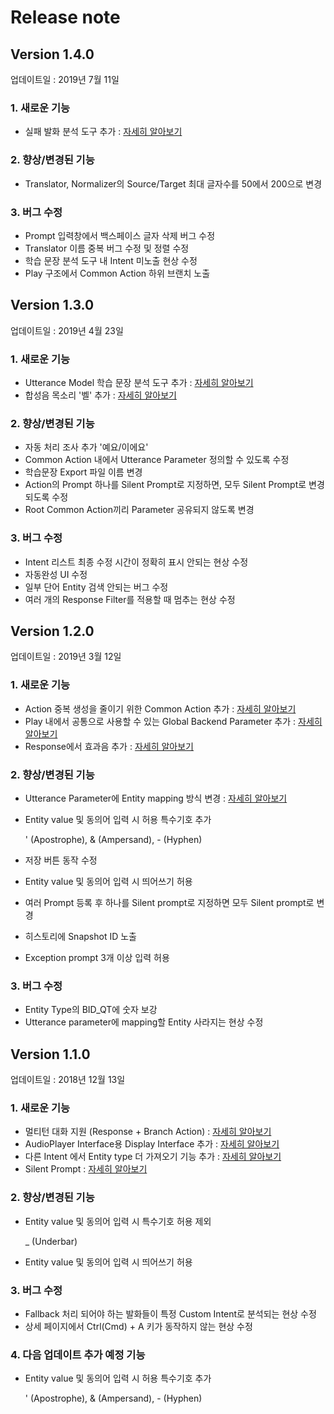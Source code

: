 # Release note

## Version 1.4.0

업데이트일 : 2019년 7월 11일

### 1. 새로운 기능

* 실패 발화 분석 도구 추가 : [자세히 알아보기](https://github.com/nugudevelopers/document/tree/38a11c4f0cb05a1e16b93fc6ffb82b035852ac8c/create-plays-with-play-builder/log-mining.md)

### 2. 향상/변경된 기능

* Translator, Normalizer의 Source/Target 최대 글자수를 50에서 200으로 변경

### 3. 버그 수정

* Prompt 입력창에서 백스페이스 글자 삭제 버그 수정 
* Translator 이름 중복 버그 수정 및 정렬 수정
* 학습 문장 분석 도구 내 Intent 미노출 현상 수정
* Play 구조에서 Common Action 하위 브랜치 노출

## Version 1.3.0

업데이트일 : 2019년 4월 23일

### 1. 새로운 기능

* Utterance Model 학습 문장 분석 도구 추가 : [자세히 알아보기](../nugu-play/create-plays-with-play-builder/define-user-utterance-model/corpus-inspection.md)
* 합성음 목소리 '벨' 추가 : [자세히 알아보기](../nugu-play/create-plays-with-play-builder/customize-a-play.md#setting)

### 2. 향상/변경된 기능

* 자동 처리 조사 추가 '예요/이에요'
* Common Action 내에서 Utterance Parameter 정의할 수 있도록 수정
* 학습문장 Export 파일 이름 변경
* Action의 Prompt 하나를 Silent Prompt로 지정하면, 모두 Silent Prompt로 변경되도록 수정
* Root Common Action끼리 Parameter 공유되지 않도록 변경

### 3. 버그 수정

* Intent 리스트 최종 수정 시간이 정확히 표시 안되는 현상 수정 
* 자동완성 UI 수정
* 일부 단어 Entity 검색 안되는 버그 수정
* 여러 개의 Response Filter를 적용할 때 멈추는 현상 수정

## Version 1.2.0

업데이트일 : 2019년 3월 12일

### 1. 새로운 기능

* Action 중복 생성을 줄이기 위한 Common Action 추가 : [자세히 알아보기](../nugu-play/create-plays-with-play-builder/define-an-action/use-common-actions.md)
* Play 내에서 공통으로 사용할 수 있는 Global Backend Parameter 추가 : [자세히 알아보기](../nugu-play/create-plays-with-play-builder/customize-a-play.md#setting-backend-proxy)
* Response에서 효과음 추가 : [자세히 알아보기](../nugu-play/create-plays-with-play-builder/define-an-action/use-responses/use-prompts.md#skml-tag)

### 2. 향상/변경된 기능

* Utterance Parameter에 Entity mapping 방식 변경 : [자세히 알아보기](../nugu-play/create-plays-with-play-builder/define-an-action/use-parameters/multi-entity-mapping.md)
* Entity value 및 동의어 입력 시 허용 특수기호 추가

  ' \(Apostrophe\), & \(Ampersand\), - \(Hyphen\)

* 저장 버튼 동작 수정
* Entity value 및 동의어 입력 시 띄어쓰기 허용
* 여러 Prompt 등록 후 하나를 Silent prompt로 지정하면 모두 Silent prompt로 변경
* 히스토리에 Snapshot ID 노출
* Exception prompt 3개 이상 입력 허용

### 3. 버그 수정

* Entity Type의 BID\_QT에 숫자 보강
* Utterance parameter에 mapping할 Entity 사라지는 현상 수정

## Version 1.1.0

업데이트일 : 2018년 12월 13일

### 1. 새로운 기능

* 멀티턴 대화 지원 \(Response + Branch Action\) : [자세히 알아보기](../nugu-play/create-plays-with-play-builder/define-an-action/response-with-branch-actions.md) 
* AudioPlayer Interface용 Display Interface 추가 : [자세히 알아보기](../nugu-play/create-plays-with-play-builder/use-backend-proxy/capability-interfaces/display-interface.md)
* 다른 Intent 에서 Entity type 더 가져오기 기능 추가 : [자세히 알아보기](../nugu-play/create-plays-with-play-builder/define-an-action/response-with-branch-actions.md#multi-turn-branch)
* Silent Prompt : [자세히 알아보기](../nugu-play/create-plays-with-play-builder/define-an-action/use-responses/use-prompts.md#silent-prompt)

### 2. 향상/변경된 기능

* Entity value 및 동의어 입력 시 특수기호 허용 제외

  \_ \(Underbar\)

* Entity value 및 동의어 입력 시 띄어쓰기 허용

### 3. 버그 수정

* Fallback 처리 되어야 하는 발화들이 특정 Custom Intent로 분석되는 현상 수정
* 상세 페이지에서 Ctrl\(Cmd\) + A 키가 동작하지 않는 현상 수정

### 4. 다음 업데이트 추가 예정 기능

* Entity value 및 동의어 입력 시 허용 특수기호 추가

  ' \(Apostrophe\), & \(Ampersand\), - \(Hyphen\)

